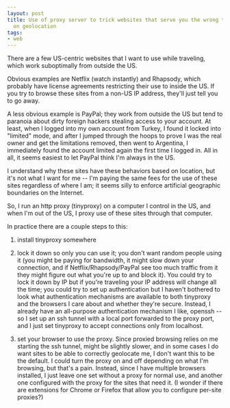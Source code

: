 ```yaml
---
layout: post
title: Use of proxy server to trick websites that serve you the wrong thing based
  on geolocation
tags:
- web
---
```

There are a few US-centric websites that I want to use while traveling, which
work suboptimally from outside the US.

Obvious examples are Netflix (watch instantly) and Rhapsody, which probably
have license agreements restricting their use to inside the US. If you try to
browse these sites from a non-US IP address, they'll just tell you to go away.

A less obvious example is PayPal; they work from outside the US but tend to
paranoia about dirty foreign hackers stealing access to your account. At
least, when I logged into my own account from Turkey, I found it locked into
"limited" mode, and after I jumped through the hoops to prove I was the real
owner and get the limitations removed, then went to Argentina, I immediately
found the account limited again the first time I logged in. All in all, it
seems easiest to let PayPal think I'm always in the US.

I understand why these sites have these behaviors based on location, but it's
not what I want for me -- I'm paying the same fees for the use of these sites
regardless of where I am; it seems silly to enforce artificial geographic
boundaries on the Internet.

So, I run an http proxy (tinyproxy) on a computer I control in the US, and
when I'm out of the US, I proxy use of these sites through that computer.

In practice there are a couple steps to this:

1) install tinyproxy somewhere

2) lock it down so only you can use it; you don't want random people using it
(you might be paying for bandwidth, it might slow down your connection, and if
Netflix/Rhapsody/PayPal see too much traffic from it they might figure out
what you're up to and block it). You could try to lock it down by IP but if
you're traveling your IP address will change all the time; you could try to
set up authentication but I haven't bothered to look what authentication
mechanisms are available to both tinyproxy and the browsers I care about and
whether they're secure. Instead, I already have an all-purpose authentication
mechanism I like, openssh -- so I set up an ssh tunnel with a local port
forwarded to the proxy port, and I just set tinyproxy to accept connections
only from localhost.

3) set your browser to use the proxy. Since proxied browsing relies on me
starting the ssh tunnel, might be slightly slower, and in some cases I do want
sites to be able to correctly geolocate me, I don't want this to be the
default. I could turn the proxy on and off depending on what I'm browsing, but
that's a pain. Instead, since I have multiple browsers installed, I just leave
one set without a proxy for normal use, and another one configured with the
proxy for the sites that need it. (I wonder if there are extensions for Chrome
or Firefox that allow you to configure per-site proxies?)

